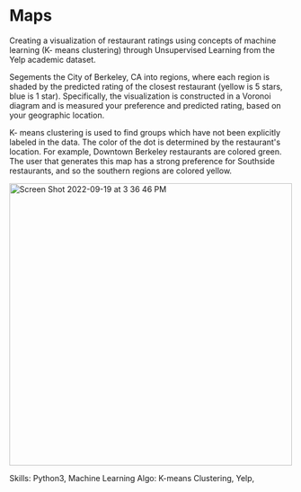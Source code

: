 # Maps


Creating a visualization of restaurant ratings using concepts of machine learning (K- means clustering) through Unsupervised Learning from the Yelp academic dataset. 

Segements the City of Berkeley, CA into regions, where each region is shaded by the predicted rating of the closest restaurant (yellow is 5 stars, blue is 1 star). Specifically, the visualization is constructed in a Voronoi diagram and is measured your preference and predicted rating, based on your geographic location.


K- means clustering is used to find groups which have not been explicitly labeled in the data. The color of the dot is determined by the restaurant's location. For example, Downtown Berkeley restaurants are colored green. The user that generates this map has a strong preference for Southside restaurants, and so the southern regions are colored yellow.



<img width="503" alt="Screen Shot 2022-09-19 at 3 36 46 PM" src="https://user-images.githubusercontent.com/107953902/191132147-f90b8bda-c49d-4f12-826a-7eb4375130aa.png">


Skills: Python3, Machine Learning Algo: K-means Clustering, Yelp, 
